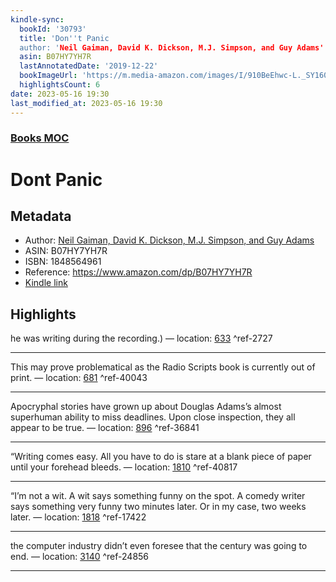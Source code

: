 ```yaml
---
kindle-sync:
  bookId: '30793'
  title: 'Don''t Panic
  author: 'Neil Gaiman, David K. Dickson, M.J. Simpson, and Guy Adams'
  asin: B07HY7YH7R
  lastAnnotatedDate: '2019-12-22'
  bookImageUrl: 'https://m.media-amazon.com/images/I/910BeEhwc-L._SY160.jpg'
  highlightsCount: 6
date: 2023-05-16 19:30
last_modified_at: 2023-05-16 19:30
---
```

### [Books MOC](Books%20MOC.md)

# Dont Panic

## Metadata
* Author: [Neil Gaiman, David K. Dickson, M.J. Simpson, and Guy Adams](https://www.amazon.comundefined)
* ASIN: B07HY7YH7R
* ISBN: 1848564961
* Reference: https://www.amazon.com/dp/B07HY7YH7R
* [Kindle link](kindle://book?action=open&asin=B07HY7YH7R)

## Highlights
he was writing during the recording.) — location: [633](kindle://book?action=open&asin=B07HY7YH7R&location=633) ^ref-2727

---
This may prove problematical as the Radio Scripts book is currently out of print. — location: [681](kindle://book?action=open&asin=B07HY7YH7R&location=681) ^ref-40043

---
Apocryphal stories have grown up about Douglas Adams’s almost superhuman ability to miss deadlines. Upon close inspection, they all appear to be true. — location: [896](kindle://book?action=open&asin=B07HY7YH7R&location=896) ^ref-36841

---
“Writing comes easy. All you have to do is stare at a blank piece of paper until your forehead bleeds. — location: [1810](kindle://book?action=open&asin=B07HY7YH7R&location=1810) ^ref-40817

---
“I’m not a wit. A wit says something funny on the spot. A comedy writer says something very funny two minutes later. Or in my case, two weeks later. — location: [1818](kindle://book?action=open&asin=B07HY7YH7R&location=1818) ^ref-17422

---
the computer industry didn’t even foresee that the century was going to end. — location: [3140](kindle://book?action=open&asin=B07HY7YH7R&location=3140) ^ref-24856

---
